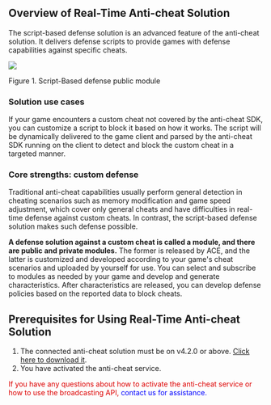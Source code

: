 ## Overview of Real-Time Anti-cheat Solution

The script-based defense solution is an advanced feature of the anti-cheat solution. It delivers defense scripts to provide games with defense capabilities against specific cheats.

![](/docs/ACE-doc/10_Anti-cheat%20SDK/40/clipboard_20220127_053507.png )

<span class="legend">Figure 1. Script-Based defense public module</span>

### Solution use cases

If your game encounters a custom cheat not covered by the anti-cheat SDK, you can customize a script to block it based on how it works. The script will be dynamically delivered to the game client and parsed by the anti-cheat SDK running on the client to detect and block the custom cheat in a targeted manner.

### Core strengths: custom defense

Traditional anti-cheat capabilities usually perform general detection in cheating scenarios such as memory modification and game speed adjustment, which cover only general cheats and have difficulties in real-time defense against custom cheats. In contrast, the script-based defense solution makes such defense possible.

**A defense solution against a custom cheat is called a module, and there are public and private modules.** The former is released by ACE, and the latter is customized and developed according to your game's cheat scenarios and uploaded by yourself for use. You can select and subscribe to modules as needed by your game and develop and generate characteristics. After characteristics are released, you can develop defense policies based on the reported data to block cheats.

## Prerequisites for Using Real-Time Anti-cheat Solution

1. The connected anti-cheat solution must be on v4.2.0 or above. <a href="/#/tool-center">Click here to download it</a>.
2. You have activated the anti-cheat service.

<font color="#dd0000">If you have any questions about how to activate the anti-cheat service or how to use the broadcasting API, <font color="blue">contact us</a> for assistance.

